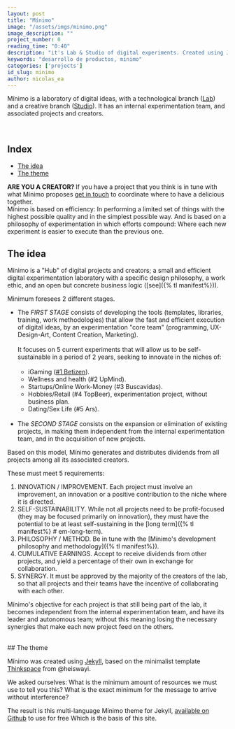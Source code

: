 ```yaml
---
layout: post
title: "Mínimo"
image: "/assets/imgs/minimo.png"
image_description: ""
project_number: 0
reading_time: "0:40"
description: "it's Lab & Studio of digital experiments. Created using Jekyll with ♥"
keywords: "desarrollo de productos, minimo"
categories: ['projects']
id_slug: minimo
author: nicolas_ea
---
```


Mínimo is a laboratory of digital ideas, with a technological branch
(<a href="{% tl projects %}">Lab</a>) and a creative branch (<a target="_blank" href="{{ site.instagram_username }}">Studio</a>). It has an internal experimentation team, and associated projects and creators.

<br>

## Index
* <a href="#the-idea">The idea</a>
* <a href="#the-theme">The theme</a>

<div class="alert alert-warning text-center" role="alert"> <strong>ARE YOU A CREATOR? </strong> If you have a project that you think is in tune with what Mínimo proposes <a href="{{site.whatsapp}}" rel="nofollow" target="_blank">get in touch</a> to coordinate where to have a delicious <i class="fas fa-mug-hot"></i> together. </div>

<div class = "alert alert-info mb-5 text-center" role = "alert">
Mínimo is based on efficiency: In performing
a limited set of things with the highest possible quality and in the simplest possible way.
And is based on a philosophy of experimentation in which efforts compound:
Where each new experiment is easier to execute than the previous one.
</div>

## The idea

Mínimo is a "Hub" of digital projects and creators;
a small and efficient digital experimentation laboratory with a specific design philosophy,
a work ethic, and an open but concrete business logic ([see]({% tl manifest%})).

Minimum foresees 2 different stages.

* The <i class="bg-black">FIRST STAGE</i> consists of developing the tools
(templates, libraries, training, work methodologies) that allow the
fast and efficient execution of digital ideas, by an experimentation "core team"
 (programming, UX-Design-Art, Content Creation, Marketing).
 <br><br>
 It focuses on 5 current experiments that will allow us to be self-sustainable
 in a period of 2 years, seeking to innovate in the niches of:
 <br><br>
   * iGaming ([#1 Betizen](/en/2019/3/)).
   * Wellness and health (#2 UpMind).
   * Startups/Online Work-Money (#3 Buscavidas).
   * Hobbies/Retail (#4 TopBeer), experimentation project, without business plan.
   * Dating/Sex Life (#5 Ars).
 <br><br>
 * The <i class="bg-black">SECOND STAGE</i> consists on the expansion or
 elimination of existing projects, in making them independent from the internal
 experimentation team, and in the acquisition of new projects.

 <div class="alert alert-warning text-center mt-5 mb-5" role="alert">
 Based on this model, Mínimo generates and distributes dividends from all projects
 among all its associated creators.
 </div>

 These must meet 5 requirements:

 1. INNOVATION / IMPROVEMENT. Each project must involve an improvement, an innovation or a positive contribution to the niche where it is directed.
 2. SELF-SUSTAINABILITY. While not all projects need to be profit-focused (they may be focused primarily on innovation), they must have the potential to be at least self-sustaining in the [long term]({% tl manifest%} # em-long-term).
 3. PHILOSOPHY / METHOD. Be in tune with the [Mínimo's development philosophy and methodology]({% tl manifest%}).
 4. CUMULATIVE EARNINGS. Accept to receive dividends from other projects, and yield a percentage of their own
 in exchange for collaboration.
 5. SYNERGY. It must be approved by the majority of the creators of the lab,
 so that all projects and their teams have the incentive of collaborating with each other.

Mínimo's objective for each project is that still being part of the lab,
it becomes independent from the internal experimentation team, and have its leader and autonomous team;
without this meaning losing the necessary synergies that make each new project feed on the others.

<br>
## The theme

Mínimo was created using [Jekyll](https://jekyllrb.com/), based on the minimalist template [Thinkspace](https://github.com/heiswayi/thinkspace) from @heiswayi.

We asked ourselves:
What is the minimum amount of resources we must use to tell you this?
What is the exact minimum for the message to arrive without interference?

The result is this multi-language Mínimo theme for Jekyll, [available on Github](https://github.com/minimo-io/minimo) to use for free <i class="fas fa-hand-rock" ></i> Which is the basis of this site.

<br>

